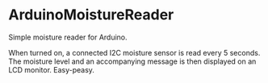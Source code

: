 # ArduinoMoistureReader

Simple moisture reader for Arduino.

When turned on, a connected I2C moisture sensor is read every 5 seconds. The moisture level and an accompanying message is then displayed on an LCD monitor. Easy-peasy.

